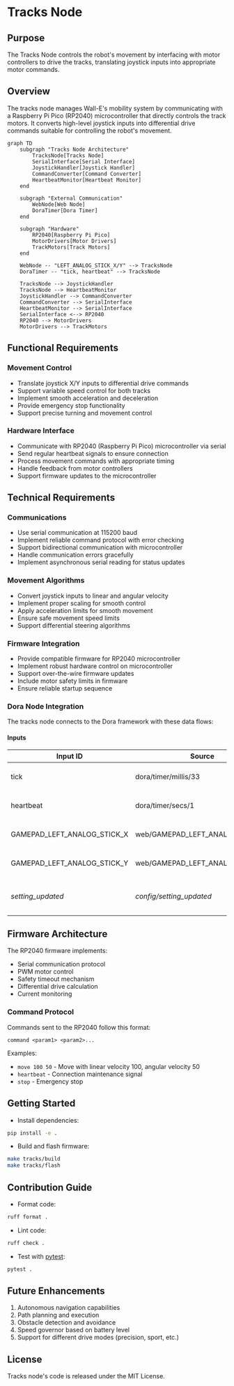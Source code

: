# Tracks Node

## Purpose
The Tracks Node controls the robot's movement by interfacing with motor controllers to drive the tracks, translating joystick inputs into appropriate motor commands.

## Overview
The tracks node manages Wall-E's mobility system by communicating with a Raspberry Pi Pico (RP2040) microcontroller that directly controls the track motors. It converts high-level joystick inputs into differential drive commands suitable for controlling the robot's movement.

```mermaid
graph TD
    subgraph "Tracks Node Architecture"
        TracksNode[Tracks Node]
        SerialInterface[Serial Interface]
        JoystickHandler[Joystick Handler]
        CommandConverter[Command Converter]
        HeartbeatMonitor[Heartbeat Monitor]
    end

    subgraph "External Communication"
        WebNode[Web Node]
        DoraTimer[Dora Timer]
    end

    subgraph "Hardware"
        RP2040[Raspberry Pi Pico]
        MotorDrivers[Motor Drivers]
        TrackMotors[Track Motors]
    end

    WebNode -- "LEFT_ANALOG_STICK_X/Y" --> TracksNode
    DoraTimer -- "tick, heartbeat" --> TracksNode

    TracksNode --> JoystickHandler
    TracksNode --> HeartbeatMonitor
    JoystickHandler --> CommandConverter
    CommandConverter --> SerialInterface
    HeartbeatMonitor --> SerialInterface
    SerialInterface <--> RP2040
    RP2040 --> MotorDrivers
    MotorDrivers --> TrackMotors
```

## Functional Requirements

### Movement Control
- Translate joystick X/Y inputs to differential drive commands
- Support variable speed control for both tracks
- Implement smooth acceleration and deceleration
- Provide emergency stop functionality
- Support precise turning and movement control

### Hardware Interface
- Communicate with RP2040 (Raspberry Pi Pico) microcontroller via serial
- Send regular heartbeat signals to ensure connection
- Process movement commands with appropriate timing
- Handle feedback from motor controllers
- Support firmware updates to the microcontroller

## Technical Requirements

### Communications
- Use serial communication at 115200 baud
- Implement reliable command protocol with error checking
- Support bidirectional communication with microcontroller
- Handle communication errors gracefully
- Implement asynchronous serial reading for status updates

### Movement Algorithms
- Convert joystick inputs to linear and angular velocity
- Implement proper scaling for smooth control
- Apply acceleration limits for smooth movement
- Ensure safe movement speed limits
- Support differential steering algorithms

### Firmware Integration
- Provide compatible firmware for RP2040 microcontroller
- Implement robust hardware control on microcontroller
- Support over-the-wire firmware updates
- Include motor safety limits in firmware
- Ensure reliable startup sequence

### Dora Node Integration

The tracks node connects to the Dora framework with these data flows:

#### Inputs
| Input ID                    | Source                         | Description                     |
|-----------------------------|--------------------------------|---------------------------------|
| tick                        | dora/timer/millis/33           | Regular update trigger          |
| heartbeat                   | dora/timer/secs/1              | Connection maintenance signal   |
| GAMEPAD_LEFT_ANALOG_STICK_X | web/GAMEPAD_LEFT_ANALOG_STICK_X| Joystick X-axis input (-1 to 1) |
| GAMEPAD_LEFT_ANALOG_STICK_Y | web/GAMEPAD_LEFT_ANALOG_STICK_Y| Joystick Y-axis input (-1 to 1) |
| *setting_updated*           | *config/setting_updated*       | *(Future) Setting update notification* |

## Firmware Architecture

The RP2040 firmware implements:
- Serial communication protocol
- PWM motor control
- Safety timeout mechanism
- Differential drive calculation
- Current monitoring

### Command Protocol
Commands sent to the RP2040 follow this format:
```
command <param1> <param2>...
```

Examples:
- `move 100 50` - Move with linear velocity 100, angular velocity 50
- `heartbeat` - Connection maintenance signal
- `stop` - Emergency stop

## Getting Started

- Install dependencies:
```bash
pip install -e .
```

- Build and flash firmware:
```bash
make tracks/build
make tracks/flash
```

## Contribution Guide

- Format code:
```bash
ruff format .
```

- Lint code:
```bash
ruff check .
```

- Test with [pytest](https://docs.pytest.org/):
```bash
pytest .
```

## Future Enhancements
1. Autonomous navigation capabilities
2. Path planning and execution
3. Obstacle detection and avoidance
4. Speed governor based on battery level
5. Support for different drive modes (precision, sport, etc.)

## License
Tracks node's code is released under the MIT License.
